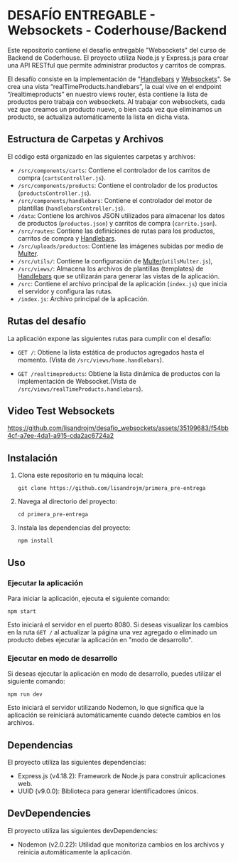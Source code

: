 # DESAFÍO ENTREGABLE - Websockets - Coderhouse/Backend

Este repositorio contiene el desafío entregable "Websockets" del curso de Backend de Coderhouse. El proyecto utiliza Node.js y Express.js para crear una API RESTful que permite administrar productos y carritos de compras.

El desafío consiste en la implementación de "[Handlebars](https://handlebarsjs.com/) y [Websockets](https://developer.mozilla.org/en-US/docs/Web/API/WebSockets_API)". Se crea una vista “realTimeProducts.handlebars”, la cual vive en el endpoint “/realtimeproducts” en nuestro views router, ésta contiene la lista de productos pero trabaja con websockets.
Al trabajar con websockets, cada vez que creamos un producto nuevo, o bien cada vez que eliminamos un producto, se actualiza automáticamente la lista en dicha vista.

## Estructura de Carpetas y Archivos

El código está organizado en las siguientes carpetas y archivos:

- `/src/components/carts`: Contiene el controlador de los carritos de compra (`cartsController.js`).
- `/src/components/products`: Contiene el controlador de los productos (`productsController.js`).
- `/src/components/handlebars`: Contiene el controlador del motor de plantillas (`handlebarsController.js`).
- `/data`: Contiene los archivos JSON utilizados para almacenar los datos de productos (`productos.json`) y carritos de compra (`carrito.json`).
- `/src/routes`: Contiene las definiciones de rutas para los productos, carritos de compra y [Handlebars](https://handlebarsjs.com/).
- `/src/uploads/productos`: Contiene las imágenes subidas por medio de [Multer](https://www.npmjs.com/package/multer).
- `/src/utils/`: Contiene la configuración de [Multer](https://www.npmjs.com/package/multer)(`utilsMulter.js`),
- `/src/views/`: Almacena los archivos de plantillas (templates) de [Handlebars](https://handlebarsjs.com/) que se utilizarán para generar las vistas de la aplicación.
- `/src`: Contiene el archivo principal de la aplicación (`index.js`) que inicia el servidor y configura las rutas.
- `/index.js`: Archivo principal de la aplicación.

## Rutas del desafío

La aplicación expone las siguientes rutas para cumplir con el desafío:

- `GET /`: Obtiene la lista estática de productos agregados hasta el momento. (Vista de `/src/views/home.handlebars`).

- `GET /realtimeproducts`: Obtiene la lista dinámica de productos con la implementación de Websocket.(Vista de `/src/views/realTimeProducts.handlebars`).

## Video Test Websockets


https://github.com/lisandrojm/desafio_websockets/assets/35199683/f54bb4cf-a7ee-4da1-a915-cda2ac6724a2


## Instalación

1. Clona este repositorio en tu máquina local:

   ```shell
   git clone https://github.com/lisandrojm/primera_pre-entrega
   ```

2. Navega al directorio del proyecto:

   ```shell
   cd primera_pre-entrega

   ```

3. Instala las dependencias del proyecto:

   ```shell
   npm install
   ```

## Uso

### Ejecutar la aplicación

Para iniciar la aplicación, ejecuta el siguiente comando:

```shell
npm start
```

Esto iniciará el servidor en el puerto 8080.
Si deseas visualizar los cambios en la ruta `GET /` al actualizar la página una vez agregado o eliminado un producto debes ejecutar la aplicación en "modo de desarrollo".

### Ejecutar en modo de desarrollo

Si deseas ejecutar la aplicación en modo de desarrollo, puedes utilizar el siguiente comando:

```shell
npm run dev
```

Esto iniciará el servidor utilizando Nodemon, lo que significa que la aplicación se reiniciará automáticamente cuando detecte cambios en los archivos.

## Dependencias

El proyecto utiliza las siguientes dependencias:

- Express.js (v4.18.2): Framework de Node.js para construir aplicaciones web.
- UUID (v9.0.0): Biblioteca para generar identificadores únicos.

## DevDependencies

El proyecto utiliza las siguientes devDependencies:

- Nodemon (v2.0.22): Utilidad que monitoriza cambios en los archivos y reinicia automáticamente la aplicación.
